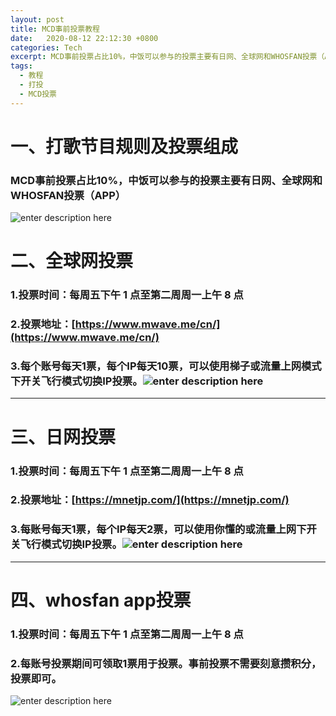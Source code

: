 ```yaml
---
layout: post
title: MCD事前投票教程
date:   2020-08-12 22:12:30 +0800
categories: Tech
excerpt: MCD事前投票占比10%，中饭可以参与的投票主要有日网、全球网和WHOSFAN投票（APP）
tags:
  - 教程
  - 打投
  - MCD投票
---
```

# 一、打歌节目规则及投票组成
### MCD事前投票占比10%，中饭可以参与的投票主要有日网、全球网和WHOSFAN投票（APP）
![enter description here](https://github.com/plxd1106/plxd1106.github.io/blob/gh-pages/_posts/images/MCD.jpg?raw=true)
# 二、全球网投票
### 1.投票时间：每周五下午 1 点至第二周周一上午 8 点 
### 2.投票地址：[https://www.mwave.me/cn/](https://www.mwave.me/cn/)
### 3.每个账号每天1票，每个IP每天10票，可以使用梯子或流量上网模式下开关飞行模式切换IP投票。![enter description here](https://github.com/plxd1106/plxd1106.github.io/blob/gh-pages/_posts/images/%E5%85%A8%E7%90%83%E7%BD%91.jpg?raw=true)
---

# 三、日网投票
###  1.投票时间：每周五下午 1 点至第二周周一上午 8 点
###  2.投票地址：[https://mnetjp.com/](https://mnetjp.com/)
###  3.每账号每天1票，每个IP每天2票，可以使用你懂的或流量上网下开关飞行模式切换IP投票。![enter description here](https://github.com/plxd1106/plxd1106.github.io/blob/gh-pages/_posts/images/mcd%E6%97%A5%E7%BD%91.jpg?raw=true)
---
# 四、whosfan app投票
### 1.投票时间：每周五下午 1 点至第二周周一上午 8 点
### 2.每账号投票期间可领取1票用于投票。事前投票不需要刻意攒积分，投票即可。
![enter description here](https://github.com/plxd1106/plxd1106.github.io/blob/gh-pages/_posts/images/whosfan.jpg?raw=true)
